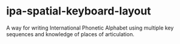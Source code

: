 # ipa-spatial-keyboard-layout
 A way for writing International Phonetic Alphabet using multiple key sequences and knowledge of places of articulation.
